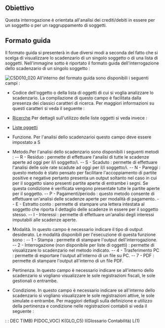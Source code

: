 ## Obiettivo

Questa interrogazione è orientata all'analisi dei crediti/debiti in essere per un soggetto o per un raggruppamento di soggetti.

## Formato guida

Il formato guida si presenterà in due diversi modi a seconda del fatto che si scelga di visualizzare lo scadenzario di un singolo soggetto o di una lista di soggetti. Nell'immagine sotto è riportato il formato guida dell'interrogazione dello scadenzario di un singolo soggetto : 

![C5D010_020](http://doc.smeup.com/immagini/MBDOC_OPE-C5D010_01/C5D010_020.png)
All'interno del formato guida sono disponibili i seguenti campi : 

 - Codice dell'oggetto o della lista di oggetti di cui si voglia analizzare lo scadenzario. La compilazione di questo campo è facilitata dalla presenza dei classici caratteri di ricerca. Per maggiori informazioni su questi caratteri si veda il seguente : 

- [Ricerche](Sorgenti/DOC_OPE/TA/B£AMO/B£_RIC)
Per dettagli sull'utilizzo delle liste oggetti si veda invece : 
- [Liste oggetti](Sorgenti/DOC_OPE/TA/B£AMO/B£_LIS)

 - Funzione. Per l'analisi dello scadenzarioi questo campo deve essere impostato a S
 - Metodo.Per l'analisi dello scadenzario sono disponibili i seguenti metodi : 
 -- R - Residuo :  permette di effettuare l'analisi di tutte le scadenze aperte ad oggi per il/i soggetto/i.
 -- S - Scaduto :  permette di effettuare l'analisi delle sole rate scadute ad oggi per il/i soggetto/i.
 -- N - Pareggi :  questo metodo è stato pensato per facilitare l'accoppiamento di partite positive e negative pertanto presenta un output soltanto nel caso in cui per il soggetto siano presenti partite aperte di entrambe i segni. Se questa condizione è verificata vengono presentate tutte le partite aperte per il soggetto.
 -- P - Pagamenti/periodo :  questo metodo consente di effettuare un'analisi delle scadenze aperte per modalità di pagamento.
 -- E - Estratto conto :  permette di stampare una lettera intestata al soggetto che riporta il dettaglio delle scadenze in essere per il soggetto stesso.
 -- I - Interessi :  permette di effettuare un'analisi degli interessi imputabili alle scadenze aperte.
 - Modalità. In questo campo è necessario indicare il tipo di output desiderato. Le modalità disponibili per l'esecuzione di questa funzione sono : 
 -- 1 - Stampa :  permette di stampare l'output dell'interrogazione.
 -- 2 - Interrogazione (non disponibile per liste di oggetti) :  permette di visualizzare lo scadenzario nel metodo indicato.
 -- 4 - Trasferimento PC :  permette di esportare l'output all'interno di un file su PC.
 -- 7 - PDF :  permette di stampare l'output all'interno di un file PDF.
 - Pertinenza. In questo campo è necessario indicare se all'interno dello scadenzario si vogliano visualizzare le sole registrazioni fiscali, le sole gestionali o entrambe.
 - Condizione. In questo campo è necessario indicare se all'interno dello scadenzario si vogliano visualizzare le sole registrazioni attive, le sole simulate o entrambe. Per maggiori dettagli sulla definizione e utilizzo della pertinenza e condizione nelle registrazioni contabili si veda il seguente : 

 :  : DEC T(MB) P(DOC_VOC) K(GLO_C5) I(Glossario Contabilità) L(1)
